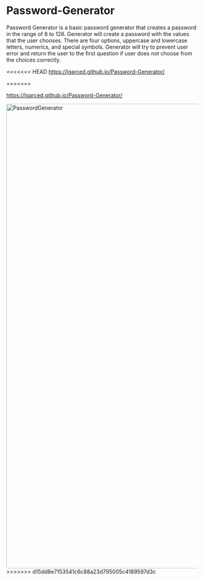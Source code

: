 # Password-Generator

Password Generator is a basic password generator that creates a password in the range of 8 to 128. Generator will create a password with the values that the user chooses. 
There are four options, uppercase and lowercase letters, numerics, and special symbols. 
Generator will try to prevent user error and return the user to the first question if user does not choose from the choices correctly. 

<<<<<<< HEAD
 https://lgarced.github.io/Password-Generator/

=======

 https://lgarced.github.io/Password-Generator/



<img width="1220" alt="PasswordGenerator" src="https://user-images.githubusercontent.com/93692943/162598759-cfddd67f-542e-4dc7-8397-42447a2d880f.png">
>>>>>>> d15dd8e7153541c6c88a23d795005c4189597d3c

